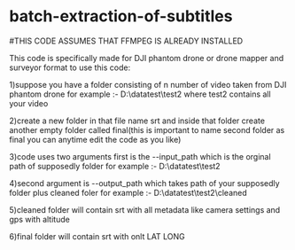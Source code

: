 # batch-extraction-of-subtitles

#THIS CODE ASSUMES THAT FFMPEG IS ALREADY INSTALLED

This code is specifically made for DJI phantom drone or drone mapper and surveyor
format to use this code:

1)suppose you have a folder consisting of n number of video taken from DJI phantom drone for example :-  D:\datatest\test2 where test2 contains all your video

2)create a new folder in that file name srt and inside that folder create another empty folder called final(this is important to name second folder as final you can anytime edit the code as you like)

3)code uses two arguments first is the --input_path which is the orginal path of supposedly folder for example :-  D:\datatest\test2 

4)second argument is --output_path which takes path of your supposedly folder plus cleaned foler for example :-  D:\datatest\test2\cleaned

5)cleaned folder will contain srt with all metadata like camera settings and gps with altitude

6)final folder will contain srt with onlt LAT LONG
